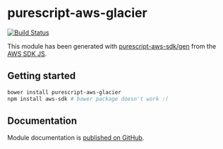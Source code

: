 # purescript-aws-glacier

[![Build Status](https://app.wercker.com/status/5909b9e96d1080804b17a28f72f87b6b/s/master)](https://app.wercker.com/project/byKey/5909b9e96d1080804b17a28f72f87b6b)

This module has been generated with [purescript-aws-sdk/gen](https://github.com/purescript-aws-sdk/gen) from the [AWS SDK JS](https://github.com/aws/aws-sdk-js).

## Getting started

```sh
bower install purescript-aws-glacier
npm install aws-sdk # bower package doesn't work :(
```

## Documentation

Module documentation is [published on GitHub](https://github.com/purescript-aws-sdk/purescript-aws-glacier/tree/master/docs).
